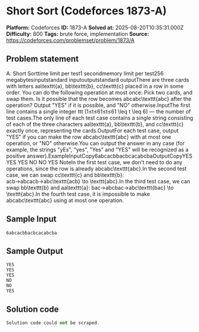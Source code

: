 # Short Sort (Codeforces 1873-A)

**Platform:** Codeforces
**ID:** 1873-A
**Solved at:** 2025-08-20T10:35:31.000Z
**Difficulty:** 800
**Tags:** brute force, implementation
**Source:** https://codeforces.com/problemset/problem/1873/A

## Problem statement
A. Short Sorttime limit per test1 secondmemory limit per test256 megabytesinputstandard inputoutputstandard outputThere are three cards with letters aa\texttt{a}, bb\texttt{b}, cc\texttt{c} placed in a row in some order. You can do the following operation at most once:   Pick two cards, and swap them.  Is it possible that the row becomes abcabc\texttt{abc} after the operation? Output "YES" if it is possible, and "NO" otherwise.InputThe first line contains a single integer ttt (1≤t≤61≤t≤61 \leq t \leq 6) — the number of test cases.The only line of each test case contains a single string consisting of each of the three characters aa\texttt{a}, bb\texttt{b}, and cc\texttt{c} exactly once, representing the cards.OutputFor each test case, output "YES" if you can make the row abcabc\texttt{abc} with at most one operation, or "NO" otherwise.You can output the answer in any case (for example, the strings "yEs", "yes", "Yes" and "YES" will be recognized as a positive answer).ExampleInputCopy6abcacbbacbcacabcbaOutputCopyYES
YES
YES
NO
NO
YES
NoteIn the first test case, we don't need to do any operations, since the row is already abcabc\texttt{abc}.In the second test case, we can swap cc\texttt{c} and bb\texttt{b}: acb→abcacb→abc\texttt{acb} \to \texttt{abc}.In the third test case, we can swap bb\texttt{b} and aa\texttt{a}: bac→abcbac→abc\texttt{bac} \to \texttt{abc}.In the fourth test case, it is impossible to make abcabc\texttt{abc} using at most one operation.

## Sample Input
```
6abcacbbacbcacabcba
```

## Sample Output
```
YES
YES
YES
NO
NO
YES
```

## Solution code
```cpp
Solution code could not be scraped.
```